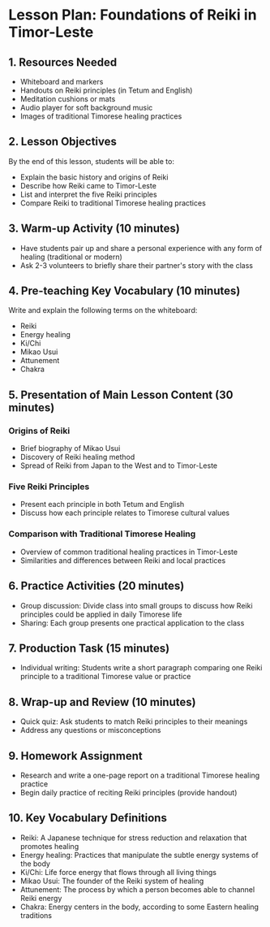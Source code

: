 # Lesson Plan: Foundations of Reiki in Timor-Leste

## 1. Resources Needed

- Whiteboard and markers
- Handouts on Reiki principles (in Tetum and English)
- Meditation cushions or mats
- Audio player for soft background music
- Images of traditional Timorese healing practices

## 2. Lesson Objectives

By the end of this lesson, students will be able to:
- Explain the basic history and origins of Reiki
- Describe how Reiki came to Timor-Leste
- List and interpret the five Reiki principles
- Compare Reiki to traditional Timorese healing practices

## 3. Warm-up Activity (10 minutes)

- Have students pair up and share a personal experience with any form of healing (traditional or modern)
- Ask 2-3 volunteers to briefly share their partner's story with the class

## 4. Pre-teaching Key Vocabulary (10 minutes)

Write and explain the following terms on the whiteboard:
- Reiki
- Energy healing
- Ki/Chi
- Mikao Usui
- Attunement
- Chakra

## 5. Presentation of Main Lesson Content (30 minutes)

### Origins of Reiki
- Brief biography of Mikao Usui
- Discovery of Reiki healing method
- Spread of Reiki from Japan to the West and to Timor-Leste

### Five Reiki Principles
- Present each principle in both Tetum and English
- Discuss how each principle relates to Timorese cultural values

### Comparison with Traditional Timorese Healing
- Overview of common traditional healing practices in Timor-Leste
- Similarities and differences between Reiki and local practices

## 6. Practice Activities (20 minutes)

- Group discussion: Divide class into small groups to discuss how Reiki principles could be applied in daily Timorese life
- Sharing: Each group presents one practical application to the class

## 7. Production Task (15 minutes)

- Individual writing: Students write a short paragraph comparing one Reiki principle to a traditional Timorese value or practice

## 8. Wrap-up and Review (10 minutes)

- Quick quiz: Ask students to match Reiki principles to their meanings
- Address any questions or misconceptions

## 9. Homework Assignment

- Research and write a one-page report on a traditional Timorese healing practice
- Begin daily practice of reciting Reiki principles (provide handout)

## 10. Key Vocabulary Definitions

- Reiki: A Japanese technique for stress reduction and relaxation that promotes healing
- Energy healing: Practices that manipulate the subtle energy systems of the body
- Ki/Chi: Life force energy that flows through all living things
- Mikao Usui: The founder of the Reiki system of healing
- Attunement: The process by which a person becomes able to channel Reiki energy
- Chakra: Energy centers in the body, according to some Eastern healing traditions
